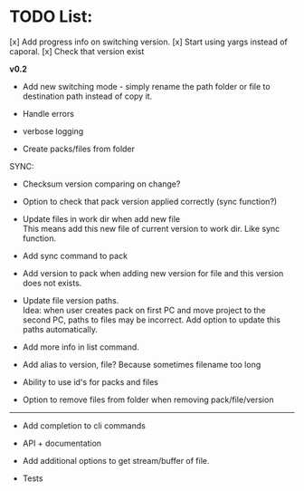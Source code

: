 # TODO List:

[x] Add progress info on switching version.
[x] Start using yargs instead of caporal.
[x] Check that version exist

**v0.2**
- Add new switching mode - simply rename the path folder or file to destination path instead of copy it.
- Handle errors
- verbose logging

- Create packs/files from folder

SYNC:
- Checksum version comparing on change?
- Option to check that pack version applied correctly (sync function?)
- Update files in work dir when add new file  
  This means add this new file of current version to work dir. Like sync function.
- Add sync command to pack

- Add version to pack when adding new version for file and this version does not exists.
- Update file version paths.  
  Idea: when user creates pack on first PC and move project to the second PC, paths to files may be incorrect. Add option to update this paths automatically.
- Add more info in list command.
- Add alias to version, file? Because sometimes filename too long
- Ability to use id's for packs and files
- Option to remove files from folder when removing pack/file/version

****
- Add completion to cli commands

- API + documentation
- Add additional options to get stream/buffer of file.

- Tests